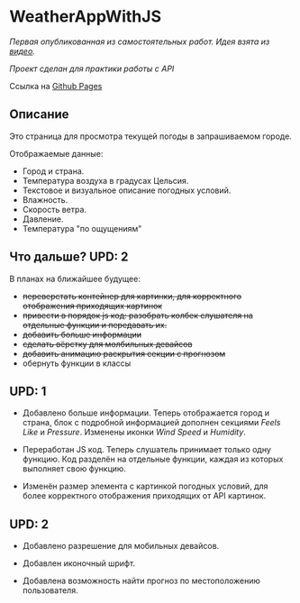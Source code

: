 # WeatherAppWithJS
*Первая опубликованная из самостоятельных
работ.
Идея взята из [видео](https://youtu.be/iILFBGm_I9M).*

*Проект сделан для практики работы с API*

Ссылка на [Github Pages](https://smokysvyat.github.io/WeatherAppWithJS/)

## Описание

Это страница для просмотра текущей погоды в запрашиваемом городе.

Отображаемые данные:
* Город и страна.
* Температура воздуха в градусах Цельсия.
* Текстовое и визуальное описание погодных условий.
* Влажность. 
* Скорость ветра.
* Давление.
* Температура "по ощущениям"


## Что дальше? UPD: 2
В планах на ближайшее будущее:
* ~~переверстать контейнер для картинки, для корректного отображения приходящих картинок~~
* ~~привести в порядок js код: разобрать колбек слушателя на отдельные функции и передавать их.~~
* ~~добавить больше информации~~
* ~~сделать вёрстку для молбильных девайсов~~
* ~~добавить анимацию раскрытия секции с прогнозом~~
* обернуть функции в классы

## UPD: 1

* Добавлено больше информации. Теперь отображается город и страна, блок с подробной информацией дополнен секциями *Feels Like* и *Pressure*. Изменены иконки *Wind Speed* и *Humidity*.

* Переработан JS код. Теперь слушатель принимает только одну функцию. Код разделён на отдельные функции, каждая из которых выполняет свою функцию.

* Изменён размер элемента с картинкой погодных условий, для более корректного отображения приходящих от API картинок.

## UPD: 2

* Добавлено разрешение для мобильных девайсов.

* Добавлен иконочный шрифт.

* Добавлена возможность найти прогноз по местоположению пользователя.
